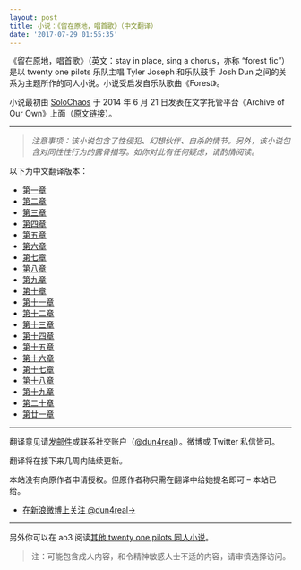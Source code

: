 ```yaml
---
layout: post
title: 小说：《留在原地，唱首歌》（中文翻译）
date: '2017-07-29 01:55:35'
---
```



《留在原地，唱首歌》（英文：stay in place, sing a chorus，亦称 “forest fic”）是以 twenty one pilots 乐队主唱 Tyler Joseph 和乐队鼓手 Josh Dun 之间的关系为主题所作的同人小说。小说受启发自乐队歌曲《Forest》。

小说最初由 [SoloChaos](http://archiveofourown.org/users/SoloChaos/pseuds/SoloChaos) 于 2014 年 6 月 21 日发表在文字托管平台《Archive of Our Own》上面（[原文链接](http://archiveofourown.org/works/1822504?view_adult=true)）。

- - - - - -

> *注意事项：该小说包含了性侵犯、幻想伙伴、自杀的情节。另外，该小说包含对同性性行为的露骨描写。如你对此有任何疑虑，请酌情阅读。*

以下为中文翻译版本：

- [第一章](http://www.talklate.org/dun4real/stay-in-place-sing-a-chorus-chapter-1)
- [第二章](http://www.talklate.org/dun4real/stay-in-place-sing-a-chorus-chapter-2)
- [第三章](http://www.talklate.org/dun4real/stay-in-place-sing-a-chorus-chapter-3)
- [第四章](http://www.talklate.org/dun4real/stay-in-place-sing-a-chorus-chapter-4)
- [第五章](http://www.talklate.org/dun4real/stay-in-place-sing-a-chorus-chapter-5)
- [第六章](http://www.talklate.org/dun4real/stay-in-place-sing-a-chorus-chapter-6)
- [第七章](http://www.talklate.org/dun4real/stay-in-place-sing-a-chorus-chapter-7)
- [第八章](http://www.talklate.org/dun4real/stay-in-place-sing-a-chorus-chapter-8)
- [第九章](http://www.talklate.org/dun4real/stay-in-place-sing-a-chorus-chapter-9)
- [第十章](http://www.talklate.org/dun4real/stay-in-place-sing-a-chorus-chapter-10)
- [第十一章](http://www.talklate.org/dun4real/stay-in-place-sing-a-chorus-chapter-11)
- [第十二章](http://www.talklate.org/dun4real/stay-in-place-sing-a-chorus-chapter-12)
- [第十三章](http://www.talklate.org/dun4real/stay-in-place-sing-a-chorus-chapter-13)
- [第十四章](http://www.talklate.org/dun4real/stay-in-place-sing-a-chorus-chapter-14)
- [第十五章](http://www.talklate.org/dun4real/stay-in-place-sing-a-chorus-chapter-15)
- [第十六章](http://www.talklate.org/dun4real/stay-in-place-sing-a-chorus-chapter-16)
- [第十七章](http://www.talklate.org/dun4real/stay-in-place-sing-a-chorus-chapter-17)
- [第十八章](http://www.talklate.org/dun4real/stay-in-place-sing-a-chorus-chapter-18)
- [第十九章](http://www.talklate.org/dun4real/stay-in-place-sing-a-chorus-chapter-19)
- [第二十章](http://www.talklate.org/dun4real/stay-in-place-sing-a-chorus-chapter-20)
- [第廿一章](http://www.talklate.org/dun4real/stay-in-place-sing-a-chorus-chapter-21)

- - - - - -

翻译意见请[发邮件](mailto:hi@talklate.org)或联系社交账户（[@dun4real](https://twitter.com/dun4real)）。微博或 Twitter 私信皆可。

翻译将在接下来几周内陆续更新。

本站没有向原作者申请授权。但原作者称只需在翻译中给她提名即可 – 本站已给。

- [在新浪微博上关注 @dun4real→](http://weibo.com/dun4real)

- - - - - -

另外你可以在 ao3 阅读[其他 twenty one pilots 同人小说](https://archiveofourown.org/works?utf8=✓&commit=Sort+and+Filter&work_search%5Bsort_column%5D=hits&work_search%5Bother_tag_names%5D=&work_search%5Bexcluded_tag_names%5D=&work_search%5Bcrossover%5D=&work_search%5Bcomplete%5D=&work_search%5Bwords_from%5D=&work_search%5Bwords_to%5D=&work_search%5Bdate_from%5D=&work_search%5Bdate_to%5D=&work_search%5Bquery%5D=&work_search%5Blanguage_id%5D=&tag_id=Twenty+One+Pilots)。

> 注：可能包含成人内容，和令精神敏感人士不适的内容，请审慎选择访问。


